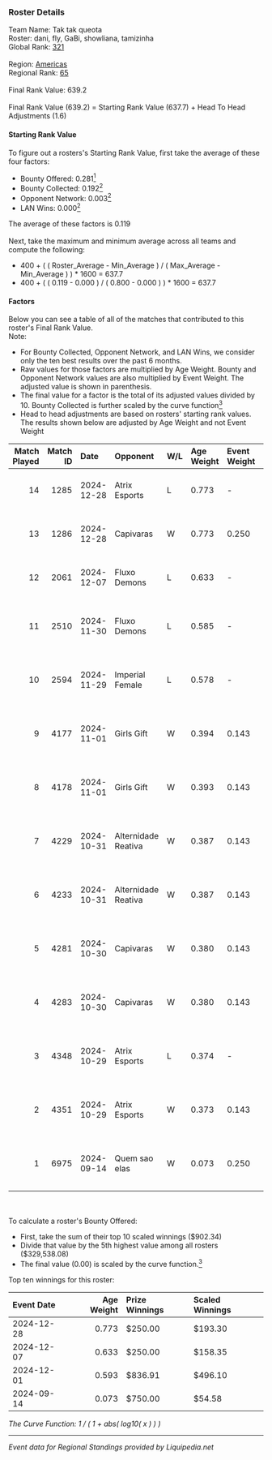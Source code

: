 ### Roster Details<br />
Team Name: Tak tak queota<br />
Roster: dani, fly, GaBi, showliana, tamizinha<br />
Global Rank: [321](../standings_global.md)<br />
<br />
Region: [Americas]( ../standings_americas.md)<br />
Regional Rank: [65]( ../standings_americas.md)<br />
<br />
Final Rank Value:  639.2<br />
<br />
Final Rank Value (639.2) = Starting Rank Value (637.7) + Head To Head Adjustments (1.6)<br />

#### Starting Rank Value<br />
To figure out a rosters's Starting Rank Value, first take the average of these four factors:<br />
- Bounty Offered: 0.281[<sup>1</sup>](#table2)
- Bounty Collected: 0.192[<sup>2</sup>](#table1)
- Opponent Network: 0.003[<sup>2</sup>](#table1)
- LAN Wins: 0.000[<sup>2</sup>](#table1)

The average of these factors is 0.119<br />
<br />
Next, take the maximum and minimum average across all teams and compute the following:<br />
- 400 + ( ( Roster_Average - Min_Average ) / ( Max_Average - Min_Average ) ) * 1600 = 637.7
- 400 + ( ( 0.119 - 0.000 ) / ( 0.800 - 0.000 ) ) * 1600 = 637.7


#### Factors<br />
Below you can see a table of all of the matches that contributed to this roster's Final Rank Value.<br />
Note:<br />

- For Bounty Collected, Opponent Network, and LAN Wins, we consider only the ten best results over the past 6 months.
- Raw values for those factors are multiplied by Age Weight. Bounty and Opponent Network values are also multiplied by Event Weight. The adjusted value is shown in parenthesis.
- The final value for a factor is the total of its adjusted values divided by 10. Bounty Collected is further scaled by the curve function[<sup>3</sup>](#curveFunction)
- Head to head adjustments are based on rosters' starting rank values. The results shown below are adjusted by Age Weight and not Event Weight
<span id="table1"></span><br />


| Match Played | Match ID | Date       | Opponent            | W/L | Age Weight | Event Weight | Bounty Collected | Opponent Network | LAN Wins  | H2H Adj. | Roster                                      |
| -: | -: | :- | :- | :- | :- | :- | :- | :- | :- | -: | :- |
|           14 |     1285 | 2024-12-28 | Atrix Esports       | L   | 0.773      | -            | -                | -                | -         |   -10.98 | dani, fly, GaBi, showliana, tamizinha       |
|           13 |     1286 | 2024-12-28 | Capivaras           | W   | 0.773      | 0.250        | 0.001 (0.000)    | 0.038 (0.007)    | 0 (0.000) |     7.76 | dani, fly, GaBi, showliana, tamizinha       |
|           12 |     2061 | 2024-12-07 | Fluxo Demons        | L   | 0.633      | -            | -                | -                | -         |    -6.50 | cellax, fly, paranoid, showliana, tamizinha |
|           11 |     2510 | 2024-11-30 | Fluxo Demons        | L   | 0.585      | -            | -                | -                | -         |    -6.17 | Babs, dani, GaBi, hera, showliana           |
|           10 |     2594 | 2024-11-29 | Imperial Female     | L   | 0.578      | -            | -                | -                | -         |    -1.89 | Babs, dani, GaBi, hera, showliana           |
|            9 |     4177 | 2024-11-01 | Girls Gift          | W   | 0.394      | 0.143        | 0.000 (0.000)    | 0.000 (0.000)    | 0 (0.000) |     2.13 | Babs, dani, GaBi, hera, showliana           |
|            8 |     4178 | 2024-11-01 | Girls Gift          | W   | 0.393      | 0.143        | 0.000 (0.000)    | 0.000 (0.000)    | 0 (0.000) |     2.17 | Babs, dani, GaBi, hera, showliana           |
|            7 |     4229 | 2024-10-31 | Alternidade Reativa | W   | 0.387      | 0.143        | 0.000 (0.000)    | 0.018 (0.001)    | 0 (0.000) |     2.41 | Babs, dani, GaBi, hera, showliana           |
|            6 |     4233 | 2024-10-31 | Alternidade Reativa | W   | 0.387      | 0.143        | 0.000 (0.000)    | 0.018 (0.001)    | 0 (0.000) |     2.46 | Babs, dani, GaBi, hera, showliana           |
|            5 |     4281 | 2024-10-30 | Capivaras           | W   | 0.380      | 0.143        | 0.001 (0.000)    | 0.038 (0.002)    | 0 (0.000) |     4.03 | Babs, dani, GaBi, hera, showliana           |
|            4 |     4283 | 2024-10-30 | Capivaras           | W   | 0.380      | 0.143        | 0.001 (0.000)    | 0.038 (0.002)    | 0 (0.000) |     4.15 | Babs, dani, GaBi, hera, showliana           |
|            3 |     4348 | 2024-10-29 | Atrix Esports       | L   | 0.374      | -            | -                | -                | -         |    -5.50 | Babs, dani, GaBi, hera, showliana           |
|            2 |     4351 | 2024-10-29 | Atrix Esports       | W   | 0.373      | 0.143        | 0.005 (0.000)    | 0.211 (0.011)    | 0 (0.000) |     6.40 | Babs, dani, GaBi, hera, showliana           |
|            1 |     6975 | 2024-09-14 | Quem sao elas       | W   | 0.073      | 0.250        | 0.001 (0.000)    | 0.066 (0.001)    | 0 (0.000) |     1.09 | dani, GaBi, hera, paranoid, tamizinha       |

<br />
<span id="table2"></span><br />
To calculate a roster's Bounty Offered:<br />

- First, take the sum of their top 10 scaled winnings ($902.34)
- Divide that value by the 5th highest value among all rosters ($329,538.08)
- The final value (0.00) is scaled by the curve function.[<sup>3</sup>](#curveFunction)

Top ten winnings for this roster:<br />

| Event Date | Age Weight | Prize Winnings | Scaled Winnings |
| :- | -: | :- | :- |
| 2024-12-28 |      0.773 | $250.00        | $193.30         |
| 2024-12-07 |      0.633 | $250.00        | $158.35         |
| 2024-12-01 |      0.593 | $836.91        | $496.10         |
| 2024-09-14 |      0.073 | $750.00        | $54.58          |


<span id="curveFunction"></span>_The Curve Function: 1 / ( 1 + abs( log10( x ) ) )_<br />

---
_Event data for Regional Standings provided by Liquipedia.net_<br />
